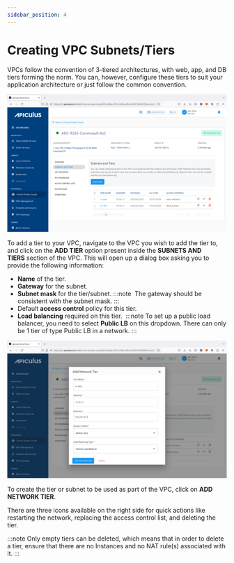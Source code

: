 ```yaml
---
sidebar_position: 4
---
```

# Creating VPC Subnets/Tiers

VPCs follow the convention of 3-tiered architectures, with web, app, and DB tiers forming the norm. You can, however, configure these tiers to suit your application architecture or just follow the common convention.

![Creating VPC Subnets/Tiers](img/VPCSubnets1.png)

To add a tier to your VPC, navigate to the VPC you wish to add the tier to, and click on the **ADD TIER** option present inside the **SUBNETS AND TIERS** section of the VPC. This will open up a dialog box asking you to provide the following information:

- **Name** of the tier.
- **Gateway** for the subnet.
- **Subnet mask** for the tier/subnet.
	:::note
	 The gateway should be consistent with the subnet mask.
	:::
- Default **access control** policy for this tier.
- **Load balancing** required on this tier. 
  :::note
	 To set up a public load balancer, you need to select **Public LB** on this dropdown. There can only be 1 tier of type Public LB in a network.
  :::

![Creating VPC Subnets/Tiers](img/VPCSubnets2.png)

To create the tier or subnet to be used as part of the VPC, click on **ADD NETWORK TIER**.

There are three icons available on the right side for quick actions like restarting the network, replacing the access control list, and deleting the tier.

:::note
Only empty tiers can be deleted, which means that in order to delete a tier, ensure that there are no Instances and no NAT rule(s) associated with it.
:::
